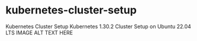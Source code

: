 # kubernetes-cluster-setup
Kubernetes Cluster Setup
Kubernetes 1.30.2 Cluster Setup on Ubuntu 22.04 LTS
IMAGE ALT TEXT HERE

